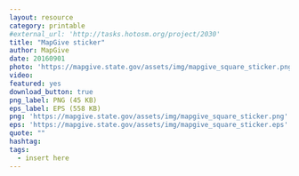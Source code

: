 ```yaml
---
layout: resource
category: printable
#external_url: 'http://tasks.hotosm.org/project/2030'
title: "MapGive sticker"
author: MapGive
date: 20160901
photo: 'https://mapgive.state.gov/assets/img/mapgive_square_sticker.png'
video: 
featured: yes
download_button: true
png_label: PNG (45 KB)
eps_label: EPS (558 KB)
png: 'https://mapgive.state.gov/assets/img/mapgive_square_sticker.png'
eps: 'https://mapgive.state.gov/assets/img/mapgive_square_sticker.eps'
quote: ""
hashtag:
tags:
  - insert here
---
```



